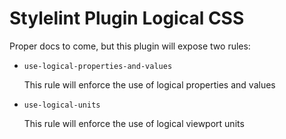 # Stylelint Plugin Logical CSS

Proper docs to come, but this plugin will expose two rules:

- `use-logical-properties-and-values`

  This rule will enforce the use of logical properties and values

- `use-logical-units`

  This rule will enforce the use of logical viewport units
